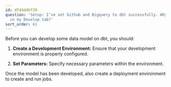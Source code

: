 ```yaml
---
id: dfd4ddbf39
question: 'Setup: I’ve set Github and Bigquery to dbt successfully. Why nothing showed
  in my Develop tab?'
sort_order: 61
---
```


Before you can develop some data model on dbt, you should:

1. **Create a Development Environment:** Ensure that your development environment is properly configured.
   
2. **Set Parameters:** Specify necessary parameters within the environment.
   
Once the model has been developed, also create a deployment environment to create and run jobs.